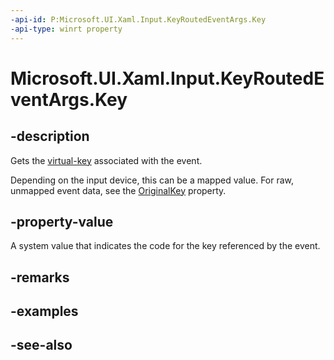 ```yaml
---
-api-id: P:Microsoft.UI.Xaml.Input.KeyRoutedEventArgs.Key
-api-type: winrt property
---
```


<!-- Property syntax
public Windows.System.VirtualKey Key { get; }
-->

# Microsoft.UI.Xaml.Input.KeyRoutedEventArgs.Key

## -description

Gets the [virtual-key](/uwp/api/windows.system.virtualkey) associated with the event.

Depending on the input device, this can be a mapped value. For raw, unmapped event data, see the [OriginalKey](keyroutedeventargs_originalkey.md) property.

## -property-value

A system value that indicates the code for the key referenced by the event.

## -remarks

## -examples

## -see-also
